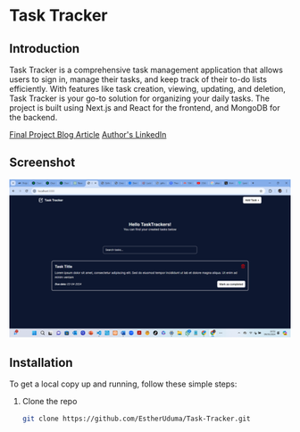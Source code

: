 <h1>Task Tracker</h1>

<h2>Introduction</h2>

Task Tracker is a comprehensive task management application that allows users to sign in, manage their tasks, and keep track of their to-do lists efficiently. With features like task creation, viewing, updating, and deletion, Task Tracker is your go-to solution for organizing your daily tasks. The project is built using Next.js and React for the frontend, and MongoDB for the backend.

[Final Project Blog Article](https://your-blog-article-link.com)
[Author's LinkedIn](https://www.linkedin.com/in/esther-uduma)

<h2>Screenshot</h2>

![Task Tracker Screenshot](<Task Tracker.png>)

<h2>Installation</h2>

To get a local copy up and running, follow these simple steps:

1. Clone the repo
   ```sh
   git clone https://github.com/EstherUduma/Task-Tracker.git
